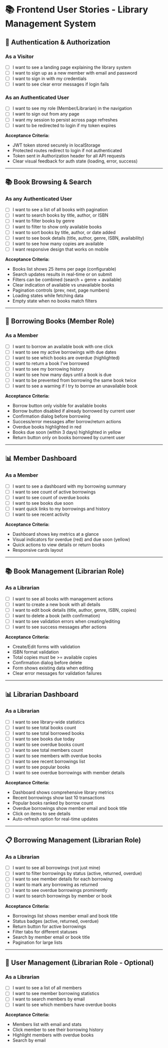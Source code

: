 # 📚 Frontend User Stories - Library Management System

## 🔐 Authentication & Authorization

### As a Visitor
- [ ] I want to see a landing page explaining the library system
- [ ] I want to sign up as a new member with email and password
- [ ] I want to sign in with my credentials
- [ ] I want to see clear error messages if login fails

### As an Authenticated User
- [ ] I want to see my role (Member/Librarian) in the navigation
- [ ] I want to sign out from any page
- [ ] I want my session to persist across page refreshes
- [ ] I want to be redirected to login if my token expires

**Acceptance Criteria:**
- JWT token stored securely in localStorage
- Protected routes redirect to login if not authenticated
- Token sent in Authorization header for all API requests
- Clear visual feedback for auth state (loading, error, success)

---

## 📚 Book Browsing & Search

### As any Authenticated User
- [ ] I want to see a list of all books with pagination
- [ ] I want to search books by title, author, or ISBN
- [ ] I want to filter books by genre
- [ ] I want to filter to show only available books
- [ ] I want to sort books by title, author, or date added
- [ ] I want to see book details (title, author, genre, ISBN, availability)
- [ ] I want to see how many copies are available
- [ ] I want responsive design that works on mobile

**Acceptance Criteria:**
- Books list shows 25 items per page (configurable)
- Search updates results in real-time or on submit
- Filters can be combined (search + genre + available)
- Clear indication of available vs unavailable books
- Pagination controls (prev, next, page numbers)
- Loading states while fetching data
- Empty state when no books match filters

---

## 📖 Borrowing Books (Member Role)

### As a Member
- [ ] I want to borrow an available book with one click
- [ ] I want to see my active borrowings with due dates
- [ ] I want to see which books are overdue (highlighted)
- [ ] I want to return a book I've borrowed
- [ ] I want to see my borrowing history
- [ ] I want to see how many days until a book is due
- [ ] I want to be prevented from borrowing the same book twice
- [ ] I want to see a warning if I try to borrow an unavailable book

**Acceptance Criteria:**
- Borrow button only visible for available books
- Borrow button disabled if already borrowed by current user
- Confirmation dialog before borrowing
- Success/error messages after borrow/return actions
- Overdue books highlighted in red
- Books due soon (within 3 days) highlighted in yellow
- Return button only on books borrowed by current user

---

## 📊 Member Dashboard

### As a Member
- [ ] I want to see a dashboard with my borrowing summary
- [ ] I want to see count of active borrowings
- [ ] I want to see count of overdue books
- [ ] I want to see books due soon
- [ ] I want quick links to my borrowings and history
- [ ] I want to see recent activity

**Acceptance Criteria:**
- Dashboard shows key metrics at a glance
- Visual indicators for overdue (red) and due soon (yellow)
- Quick actions to view details or return books
- Responsive cards layout

---

## 📚 Book Management (Librarian Role)

### As a Librarian
- [ ] I want to see all books with management actions
- [ ] I want to create a new book with all details
- [ ] I want to edit book details (title, author, genre, ISBN, copies)
- [ ] I want to delete a book (with confirmation)
- [ ] I want to see validation errors when creating/editing
- [ ] I want to see success messages after actions

**Acceptance Criteria:**
- Create/Edit forms with validation
- ISBN format validation
- Total copies must be >= available copies
- Confirmation dialog before delete
- Form shows existing data when editing
- Clear error messages for validation failures

---

## 📊 Librarian Dashboard

### As a Librarian
- [ ] I want to see library-wide statistics
- [ ] I want to see total books count
- [ ] I want to see total borrowed books
- [ ] I want to see books due today
- [ ] I want to see overdue books count
- [ ] I want to see total members count
- [ ] I want to see members with overdue books
- [ ] I want to see recent borrowings list
- [ ] I want to see popular books
- [ ] I want to see overdue borrowings with member details

**Acceptance Criteria:**
- Dashboard shows comprehensive library metrics
- Recent borrowings show last 10 transactions
- Popular books ranked by borrow count
- Overdue borrowings show member email and book title
- Click on items to see details
- Auto-refresh option for real-time updates

---

## 📋 Borrowing Management (Librarian Role)

### As a Librarian
- [ ] I want to see all borrowings (not just mine)
- [ ] I want to filter borrowings by status (active, returned, overdue)
- [ ] I want to see member details for each borrowing
- [ ] I want to mark any borrowing as returned
- [ ] I want to see overdue borrowings prominently
- [ ] I want to search borrowings by member or book

**Acceptance Criteria:**
- Borrowings list shows member email and book title
- Status badges (active, returned, overdue)
- Return button for active borrowings
- Filter tabs for different statuses
- Search by member email or book title
- Pagination for large lists

---

## 👥 User Management (Librarian Role - Optional)

### As a Librarian
- [ ] I want to see a list of all members
- [ ] I want to see member borrowing statistics
- [ ] I want to search members by email
- [ ] I want to see which members have overdue books

**Acceptance Criteria:**
- Members list with email and stats
- Click member to see their borrowing history
- Highlight members with overdue books
- Search by email
